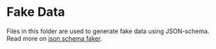 # Fake Data

Files in this folder are used to generate fake data using JSON-schema. Read more on [json schema faker](http://json-schema-faker.js.org/).